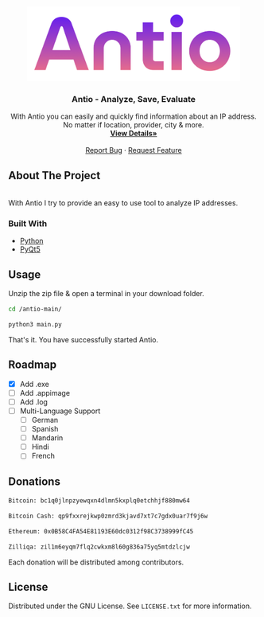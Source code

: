 <div align="center">
  <a href="https://github.com/fledpaul/cenera">
    <img src="img/Antio.png" height="150" width="427.5">
  </a>
    <h3 align="center">Antio - Analyze, Save, Evaluate</h3>
  <p align="center">
    With Antio you can easily and quickly find information about an IP address. No matter if location, provider, city & more.
    <br/>
    <a href="https://fled.dev/antio"><strong>View Details»</strong></a>
    <br/>
    <br/>
    <a href="mailto:report@fled.dev">Report Bug</a>
    ·
    <a href="mailto:request@fled.dev">Request Feature</a>
  </p>
</div>

## About The Project
<br>
With Antio I try to provide an easy to
use tool to analyze IP addresses.

### Built With
* [Python](https://python.org/)
* [PyQt5](https://pypi.org/project/PyQt5/)

## Usage
  Unzip the zip file & open a terminal in your download folder.
  ```sh
  cd /antio-main/
  ```
  ```sh
  python3 main.py
  ```
  That's it. You have successfully started Antio.
  
 ## Roadmap
- [x] Add .exe
- [ ] Add .appimage
- [ ] Add .log
- [ ] Multi-Language Support
    - [ ] German
    - [ ] Spanish
    - [ ] Mandarin
    - [ ] Hindi
    - [ ] French

## Donations
```sh
Bitcoin: bc1q0jlnpzyewqxn4dlmn5kxplq0etchhjf880mw64
```

```sh 
Bitcoin Cash: qp9fxxrejkwp0zmrd3kjavd7xt7c7gdx0uar7f9j6w
```

```sh
Ethereum: 0x0B58C4FA54E81193E60dc0312f98C3738999fC45
```

```sh
Zilliqa: zil1m6eyqm7flq2cwkxm8l60g836a75yq5mtdzlcjw
```

Each donation will be distributed among contributors.

## License
Distributed under the GNU License. See `LICENSE.txt` for more information.

